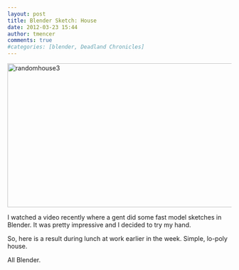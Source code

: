 ```yaml
---
layout: post
title: Blender Sketch: House
date: 2012-03-23 15:44
author: tmencer
comments: true
#categories: [blender, Deadland Chronicles]
---
```

<a href="http://www.cubelabmedia.com/wp-content/uploads/2012/03/randomhouse3.png"><img class=" wp-image-202 alignleft" alt="randomhouse3" src="http://www.cubelabmedia.com/wp-content/uploads/2012/03/randomhouse3.png" width="576" height="324" /></a>

I watched a video recently where a gent did some fast model sketches in Blender. It was pretty impressive and I decided to try my hand.

So, here is a result during lunch at work earlier in the week. Simple, lo-poly house.

All Blender.
